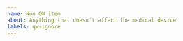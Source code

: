 ```yaml
---
name: Non QW item
about: Anything that doesn't affect the medical device
labels: qw-ignore
---
```



